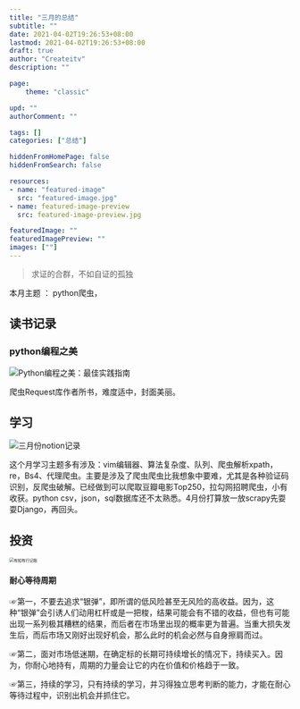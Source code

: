 ```yaml
---
title: "三月的总结"
subtitle: ""
date: 2021-04-02T19:26:53+08:00
lastmod: 2021-04-02T19:26:53+08:00
draft: true
author: "Createitv"
description: ""

page:
    theme: "classic"

upd: ""
authorComment: ""

tags: []
categories: ["总结"]

hiddenFromHomePage: false
hiddenFromSearch: false

resources:
- name: "featured-image"
  src: "featured-image.jpg"
- name: featured-image-preview
  src: featured-image-preview.jpg

featuredImage: ""
featuredImagePreview: ""
images: [""]
---
```

>  求证的合群，不如自证的孤独

本月主题 ： python爬虫，

## 读书记录

### python编程之美

![Python编程之美：最佳实践指南](https://img9.doubanio.com/view/subject/s/public/s29858095.jpg)

爬虫Request库作者所书，难度适中，封面美丽。

## 学习

![三月份notion记录](https://typora-1300715298.cos.ap-shanghai.myqcloud.com/macimage-20210402211001902.png)

这个月学习主题多有涉及：vim编辑器、算法复杂度、队列、爬虫解析xpath，re，Bs4、代理爬虫。主要是涉及了爬虫爬虫比我想象中要难，尤其是各种验证码识别，反爬虫破解。已经做到可以爬取豆瓣电影Top250，拉勾网招聘爬虫，小有收获。python csv，json，sql数据库还不太熟悉。4月份打算放一放scrapy先耍耍Django，再回头。

## 投资

<img src="https://typora-1300715298.cos.ap-shanghai.myqcloud.com/macIMG_964C12C3B57B-1.jpeg" alt="有知有行记账" style="zoom:50%;" />

#### 耐心等待周期

☞第一，不要去追求“银弹”，即所谓的低风险甚至无风险的高收益。因为，这种“银弹”会引诱人们动用杠杆或是一把梭，结果可能会有不错的收益，但也有可能出现一系列极其糟糕的结果，而后者在市场里出现的概率更为普遍。当重大损失发生后，而后市场又刚好出现好机会，那么此时的机会必然与自身擦肩而过。

☞第二，面对市场低迷期，在确定标的长期可持续增长的情况下，持续买入。因为，你耐心地持有，周期的力量会让它的内在价值和价格趋于一致。

☞第三，持续的学习，只有持续的学习，并习得独立思考判断的能力，才能在耐心等待过程中，识别出机会并抓住它。

